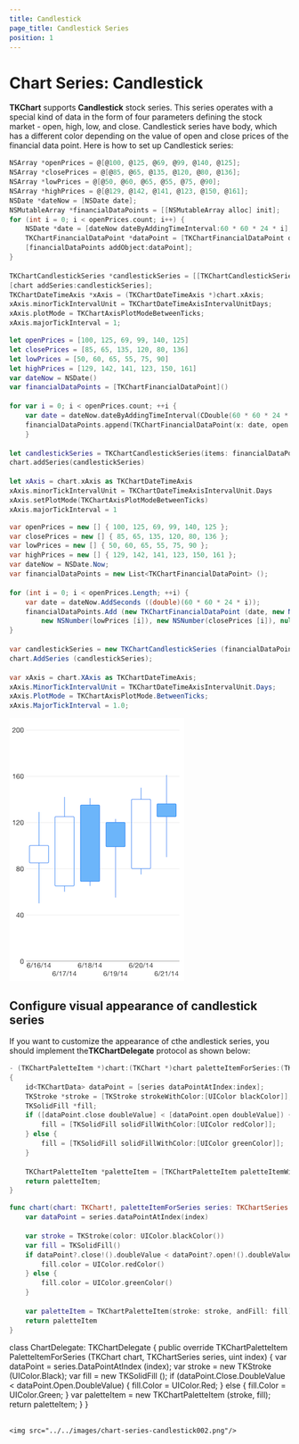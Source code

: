 ```yaml
---
title: Candlestick
page_title: Candlestick Series
position: 1
---
```


# Chart Series: Candlestick

**TKChart** supports **Candlestick** stock series. This series operates with a special kind of data in the form of four parameters defining the stock market - open, high, low, and close. Candlestick series have body, which has a different color depending on the value of open and close prices of the financial data point. Here is how to set up Candlestick series:

```Objective-C
NSArray *openPrices = @[@100, @125, @69, @99, @140, @125];
NSArray *closePrices = @[@85, @65, @135, @120, @80, @136];
NSArray *lowPrices = @[@50, @60, @65, @55, @75, @90];
NSArray *highPrices = @[@129, @142, @141, @123, @150, @161];
NSDate *dateNow = [NSDate date];
NSMutableArray *financialDataPoints = [[NSMutableArray alloc] init];
for (int i = 0; i < openPrices.count; i++) {
    NSDate *date = [dateNow dateByAddingTimeInterval:60 * 60 * 24 * i];
    TKChartFinancialDataPoint *dataPoint = [TKChartFinancialDataPoint dataPointWithX:date open:openPrices[i] high:highPrices[i] low:lowPrices[i] close:closePrices[i]];
    [financialDataPoints addObject:dataPoint];
}

TKChartCandlestickSeries *candlestickSeries = [[TKChartCandlestickSeries alloc] initWithItems:financialDataPoints];
[chart addSeries:candlestickSeries];
TKChartDateTimeAxis *xAxis = (TKChartDateTimeAxis *)chart.xAxis;
xAxis.minorTickIntervalUnit = TKChartDateTimeAxisIntervalUnitDays;
xAxis.plotMode = TKChartAxisPlotModeBetweenTicks;
xAxis.majorTickInterval = 1;
``` 
```Swift
let openPrices = [100, 125, 69, 99, 140, 125]
let closePrices = [85, 65, 135, 120, 80, 136]
let lowPrices = [50, 60, 65, 55, 75, 90]
let highPrices = [129, 142, 141, 123, 150, 161]
var dateNow = NSDate()
var financialDataPoints = [TKChartFinancialDataPoint]()
   
for var i = 0; i < openPrices.count; ++i {
    var date = dateNow.dateByAddingTimeInterval(CDouble(60 * 60 * 24 * i))
    financialDataPoints.append(TKChartFinancialDataPoint(x: date, open: openPrices[i], high: highPrices[i], low: lowPrices[i], close: closePrices[i]))
    }
    
let candlestickSeries = TKChartCandlestickSeries(items: financialDataPoints)
chart.addSeries(candlestickSeries)
   
let xAxis = chart.xAxis as TKChartDateTimeAxis
xAxis.minorTickIntervalUnit = TKChartDateTimeAxisIntervalUnit.Days
xAxis.setPlotMode(TKChartAxisPlotModeBetweenTicks)
xAxis.majorTickInterval = 1
```
```C#
var openPrices = new [] { 100, 125, 69, 99, 140, 125 };
var closePrices = new [] { 85, 65, 135, 120, 80, 136 };
var lowPrices = new [] { 50, 60, 65, 55, 75, 90 };
var highPrices = new [] { 129, 142, 141, 123, 150, 161 };
var dateNow = NSDate.Now;
var financialDataPoints = new List<TKChartFinancialDataPoint> ();

for (int i = 0; i < openPrices.Length; ++i) {
    var date = dateNow.AddSeconds ((double)(60 * 60 * 24 * i));
    financialDataPoints.Add (new TKChartFinancialDataPoint (date, new NSNumber(openPrices [i]), new NSNumber(highPrices [i]), 
        new NSNumber(lowPrices [i]), new NSNumber(closePrices [i]), null));
}

var candlestickSeries = new TKChartCandlestickSeries (financialDataPoints.ToArray ());
chart.AddSeries (candlestickSeries);

var xAxis = chart.XAxis as TKChartDateTimeAxis;
xAxis.MinorTickIntervalUnit = TKChartDateTimeAxisIntervalUnit.Days;
xAxis.PlotMode = TKChartAxisPlotMode.BetweenTicks;
xAxis.MajorTickInterval = 1.0;
```

<img src="../../images/chart-series-candlestick001.png"/>


## Configure visual appearance of candlestick series

If you want to customize the appearance of cthe andlestick series, you should implement the**TKChartDelegate** protocol as shown below:

```Objective-C
- (TKChartPaletteItem *)chart:(TKChart *)chart paletteItemForSeries:(TKChartSeries *)series atIndex:(NSUInteger)index
{
    id<TKChartData> dataPoint = [series dataPointAtIndex:index];
    TKStroke *stroke = [TKStroke strokeWithColor:[UIColor blackColor]];
    TKSolidFill *fill;
    if ([dataPoint.close doubleValue] < [dataPoint.open doubleValue]) {
        fill = [TKSolidFill solidFillWithColor:[UIColor redColor]];
    } else {
        fill = [TKSolidFill solidFillWithColor:[UIColor greenColor]];
    }

    TKChartPaletteItem *paletteItem = [TKChartPaletteItem paletteItemWithStroke:stroke andFill:fill];
    return paletteItem;
}
```
```Swift
func chart(chart: TKChart!, paletteItemForSeries series: TKChartSeries!, atIndex index: UInt) -> TKChartPaletteItem {
    var dataPoint = series.dataPointAtIndex(index)
    
    var stroke = TKStroke(color: UIColor.blackColor())
    var fill = TKSolidFill()
    if dataPoint?.close!().doubleValue < dataPoint?.open!().doubleValue {
        fill.color = UIColor.redColor()
    } else {
        fill.color = UIColor.greenColor()
    }
    
    var paletteItem = TKChartPaletteItem(stroke: stroke, andFill: fill)
    return paletteItem
}
```
class ChartDelegate: TKChartDelegate
{
    public override TKChartPaletteItem PaletteItemForSeries (TKChart chart, TKChartSeries series, uint index)
    {
        var dataPoint = series.DataPointAtIndex (index);
        var stroke = new TKStroke (UIColor.Black);
        var fill = new TKSolidFill ();
        if (dataPoint.Close.DoubleValue < dataPoint.Open.DoubleValue) {
            fill.Color = UIColor.Red;
        } else {
            fill.Color = UIColor.Green;
        }
        var paletteItem = new TKChartPaletteItem (stroke, fill);
        return paletteItem;
    }
}
```

<img src="../../images/chart-series-candlestick002.png"/>

